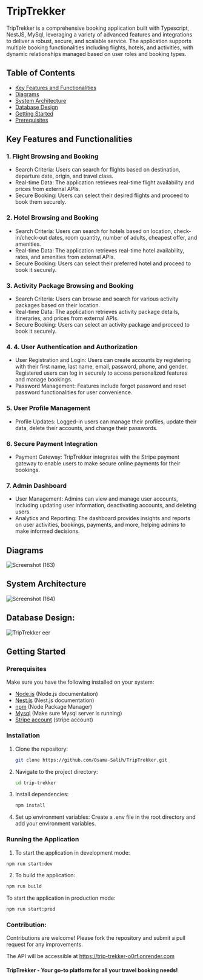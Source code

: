 # TripTrekker

TripTrekker is a comprehensive booking application built with Typescript, NestJS, MySql, leveraging a variety of advanced features and integrations to deliver a robust, secure, and scalable service. The application supports multiple booking functionalities including flights, hotels, and activities, with dynamic relationships managed based on user roles and booking types.


## Table of Contents
- [Key Features and Functionalities](#key-features-and-functionalities)
-  [Diagrams](#diagrams)
-  [System Architecture](#system-architecture)
-  [Database Design](#database-design)
- [Getting Started](#getting-started)
- [Prerequisites](#prerequisites)

## Key Features and Functionalities

### 1. Flight Browsing and Booking
- Search Criteria: Users can search for flights based on destination, departure date, origin, and travel class.
- Real-time Data: The application retrieves real-time flight availability and prices from external APIs.
- Secure Booking: Users can select their desired flights and proceed to book them securely.

### 2. Hotel Browsing and Booking
- Search Criteria: Users can search for hotels based on location, check-in/check-out dates, room quantity, number of adults, cheapest offer, and amenities.
- Real-time Data: The application retrieves real-time hotel availability, rates, and amenities from external APIs.
- Secure Booking: Users can select their preferred hotel and proceed to book it securely.

### 3. Activity Package Browsing and Booking
- Search Criteria: Users can browse and search for various activity packages based on their location.
- Real-time Data: The application retrieves activity package details, itineraries, and prices from external APIs.
- Secure Booking: Users can select an activity package and proceed to book it securely.

### 4. 4. User Authentication and Authorization
- User Registration and Login: Users can create accounts by registering with their first name, last name, email, password, phone, and gender. Registered users can log in securely to access personalized features and manage bookings.
- Password Management: Features include forgot password and reset password functionalities for user convenience.

### 5. User Profile Management
- Profile Updates: Logged-in users can manage their profiles, update their data, delete their accounts, and change their passwords.

### 6. Secure Payment Integration
- Payment Gateway: TripTrekker integrates with the Stripe payment gateway to enable users to make secure online payments for their bookings.

### 7. Admin Dashboard
- User Management: Admins can view and manage user accounts, including updating user information, deactivating accounts, and deleting users.
- Analytics and Reporting: The dashboard provides insights and reports on user activities, bookings, payments, and more, helping admins to make informed decisions.



## Diagrams

![Screenshot (163)](https://github.com/user-attachments/assets/b88e3a28-e76d-45df-9054-e595c2b38720)


## System Architecture

![Screenshot (164)](https://github.com/user-attachments/assets/79664b04-490e-4801-9e04-b9b0c8ec521d)


 ## Database Design:
 
![TripTrekker eer](https://github.com/user-attachments/assets/d2083392-4b7a-445b-be3d-e062393502fa)


## Getting Started

### Prerequisites

Make sure you have the following installed on your system:


- [Node.js](https://nodejs.org/) (Node.js documentation)
- [Nest.js](https://https://nestjs.com) (Nest.js documentation)
- [npm](https://www.npmjs.com/) (Node Package Manager)
- [Mysql](https://www.mysql.com/) (Make sure Mysql server is running)
- [Stripe account](https://stripe.com/) (stripe account)


### Installation

1. Clone the repository:

   ```bash
   git clone https://github.com/Osama-Salih/TripTrekker.git
   
2. Navigate to the project directory:

     ```bash
   cd trip-trekker

4. Install dependencies:

    ```bash
   npm install

5. Set up environment variables: Create a .env file in the root directory and add your environment variables.


### Running the Application
1. To start the application in development mode:

 ```bash
npm run start:dev
```
2. To build the application:

 ```bash
 npm run build
 ```

To start the application in production mode:

  ```bash
npm run start:prod
```
### Contribution: 
Contributions are welcome! Please fork the repository and submit a pull request for any improvements.

The API will be accessible at https://trip-trekker-o0rf.onrender.com

#### TripTrekker - Your go-to platform for all your travel booking needs!


  
